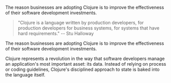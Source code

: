The reason businesses are adopting Clojure is to improve the effectiveness of their software development investments.

> "Clojure is a language written by production developers, for production developers for business systems, for systems that have hard requirements." -- Stu Halloway

The reason businesses are adopting Clojure is to improve the effectiveness of their software development investments.

Clojure represents a revolution in the way that software developers manage an application's most important asset: its data. Instead of relying on process or coding guidelines, Clojure's disciplined approach to state is baked into the language itself.
